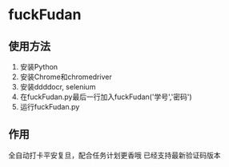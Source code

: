 # fuckFudan

## 使用方法
1. 安装Python
2. 安装Chrome和chromedriver
3. 安装ddddocr, selenium
4. 在fuckFudan.py最后一行加入fuckFudan('学号','密码')
5. 运行fuckFudan.py

## 作用
全自动打卡平安复旦，配合任务计划更香哦
已经支持最新验证码版本
